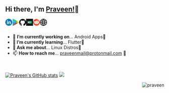 ## Hi there, I'm [Praveen!]( https://www.dropbox.com/s/e3t6z70o5awu6mi/Praveen%20Resume.pdf?dl=0)👋

<a href="https://www.linkedin.com/in/praveen05/" title="LinedIn Profile">
  <img align="left" alt="Praveen | LinkedIn" width="22px" src="https://raw.githubusercontent.com/praveen05git/praveen05git/main/images/linkedin.png" />
</a>
<a href="https://play.google.com/store/apps/dev?id=7031227816779180923" title="PlayStore Developer Page">
  <img align="left" alt="Praveen | PlayStore" width="22px" src="https://raw.githubusercontent.com/praveen05git/praveen05git/main/images/PlayStore-logo.png" />
</a>
<a href="https://github.com/praveen05git" title="GitHub Profile">
  <img align="left" alt="Praveen | GitHub" width="22px" src="https://raw.githubusercontent.com/praveen05git/praveen05git/main/images/github-logo.png" />
</a>
<a href="https://www.hackerrank.com/praveen05hacker" title="HackerRank Profile">
  <img align="left" alt="Praveen | HackerRank" width="22px" src="https://raw.githubusercontent.com/praveen05git/praveen05git/main/images/HackerRank_Icon.png" />
</a>
<a href="https://www.reddit.com/user/praveen0502" title="Reddit Profile">
  <img align="left" alt="Praveen | Reddit" width="22px" src="https://raw.githubusercontent.com/praveen05git/praveen05git/main/images/reddit%20logo.png" />
</a>
<a href="https://hencesimplified.wixsite.com/praveen" title="Personal Site">
  <img align="left" alt="Praveen | Reddit" width="22px" src="https://raw.githubusercontent.com/praveen05git/praveen05git/main/images/global.png" />
</a>
</br>

<!--
**praveen05git/praveen05git** is a ✨ _special_ ✨ repository because its `README.md` (this file) appears on your GitHub profile.
hide=stars,prs,issues,contribs
[![Praveen's Wakatime stats](https://github-readme-stats.vercel.app/api/wakatime?username=@08fb360d-8c68-44c0-8562-1b01216a0dc1)]
-->
</br>

- 🔭 <b>I’m currently working on</b>... Android Apps📱
- <b>🌱 I’m currently learning</b>... Flutter👀
- 💬<b> Ask me about</b>... Linux Distros🐧
- 📫 <b>How to reach me</b>... praveenmail@protonmail.com 💌
</br>

[![Praveen's GitHub stats](https://github-readme-stats.vercel.app/api?username=praveen05git&show_icons=true)](https://github.com/praveen05git)
<img src="https://github-readme-stats.vercel.app/api/top-langs/?username=praveen05git&langs_count=10&layout=compact&hide=c,sqlpl,css,asp">
</br>

<p align="right"><img src="https://komarev.com/ghpvc/?username=praveen05git&style=flat" alt="praveen"></p>
